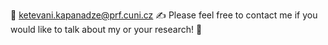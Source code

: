 

💬 [ketevani.kapanadze@prf.cuni.cz]()
 ✍️ Please feel free to contact me if you would like to talk about my or your research! 🙂


